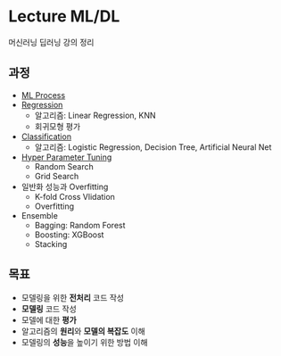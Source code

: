 # Lecture ML/DL

머신러닝 딥러닝 강의 정리

## 과정

- [ML Process](01.ML.Process/README.md)
- [Regression](02.Regression/README.md)
  - 알고리즘: Linear Regression, KNN
  - 회귀모형 평가
- [Classification](03.Classification/README.md)
  - 알고리즘: Logistic Regression, Decision Tree, Artificial Neural Net
- [Hyper Parameter Tuning](04.Hyperparameter/README.md)
  - Random Search
  - Grid Search
- 일반화 성능과 Overfitting
  - K-fold Cross Vlidation
  - Overfitting
- Ensemble
  - Bagging: Random Forest
  - Boosting: XGBoost
  - Stacking

## 목표

- 모델링을 위한 **전처리** 코드 작성
- **모델링** 코드 작성
- 모델에 대한 **평가**
- 알고리즘의 **원리**와 **모델의 복잡도** 이해
- 모델링의 **성능**을 높이기 위한 방법 이해
